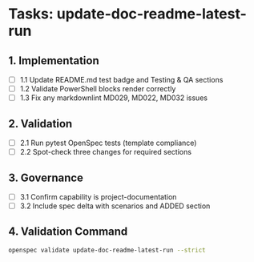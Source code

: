 # Tasks: update-doc-readme-latest-run

## 1. Implementation

- [ ] 1.1 Update README.md test badge and Testing & QA sections
- [ ] 1.2 Validate PowerShell blocks render correctly
- [ ] 1.3 Fix any markdownlint MD029, MD022, MD032 issues

## 2. Validation

- [ ] 2.1 Run pytest OpenSpec tests (template compliance)
- [ ] 2.2 Spot-check three changes for required sections

## 3. Governance

- [ ] 3.1 Confirm capability is project-documentation
- [ ] 3.2 Include spec delta with scenarios and ADDED section

## 4. Validation Command

```bash
openspec validate update-doc-readme-latest-run --strict
```
